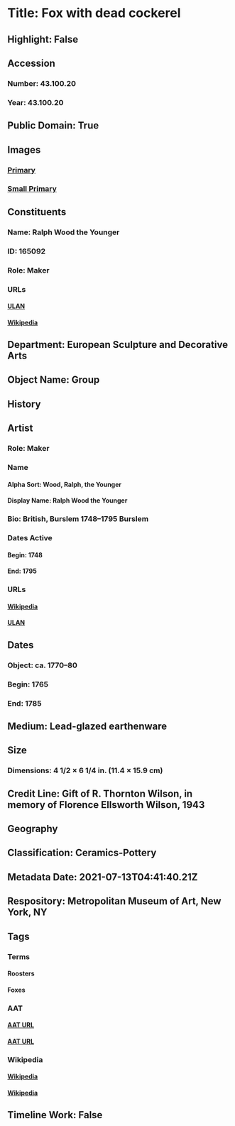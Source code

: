 # Title: Fox with dead cockerel
## Highlight: False
## Accession
### Number: 43.100.20
### Year: 43.100.20
## Public Domain: True
## Images
### [Primary](https://images.metmuseum.org/CRDImages/es/original/DP-15624-089.jpg)
### [Small Primary](https://images.metmuseum.org/CRDImages/es/web-large/DP-15624-089.jpg)
## Constituents
### Name: Ralph Wood the Younger
### ID: 165092
### Role: Maker
### URLs
#### [ULAN](http://vocab.getty.edu/page/ulan/500355508)
#### [Wikipedia](https://www.wikidata.org/wiki/Q21498211)
## Department: European Sculpture and Decorative Arts
## Object Name: Group
## History
## Artist
### Role: Maker
### Name
#### Alpha Sort: Wood, Ralph, the Younger
#### Display Name: Ralph Wood the Younger
### Bio: British, Burslem 1748–1795 Burslem
### Dates Active
#### Begin: 1748
#### End: 1795
### URLs
#### [Wikipedia](https://www.wikidata.org/wiki/Q21498211)
#### [ULAN](http://vocab.getty.edu/page/ulan/500355508)
## Dates
### Object: ca. 1770–80
### Begin: 1765
### End: 1785
## Medium: Lead-glazed earthenware
## Size
### Dimensions: 4 1/2 × 6 1/4 in. (11.4 × 15.9 cm)
## Credit Line: Gift of R. Thornton Wilson, in memory of Florence Ellsworth Wilson, 1943
## Geography
## Classification: Ceramics-Pottery
## Metadata Date: 2021-07-13T04:41:40.21Z
## Respository: Metropolitan Museum of Art, New York, NY
## Tags
### Terms
#### Roosters
#### Foxes
### AAT
#### [AAT URL](http://vocab.getty.edu/page/aat/300380127)
#### [AAT URL](http://vocab.getty.edu/page/aat/300266520)
### Wikipedia
#### [Wikipedia]()
#### [Wikipedia]()
## Timeline Work: False